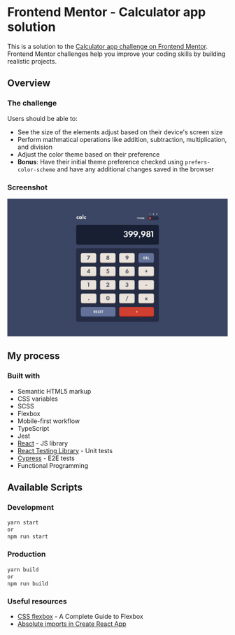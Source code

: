 # Frontend Mentor - Calculator app solution

This is a solution to the [Calculator app challenge on Frontend Mentor](https://www.frontendmentor.io/challenges/calculator-app-9lteq5N29). Frontend Mentor challenges help you improve your coding skills by building realistic projects.

## Overview

### The challenge

Users should be able to:

- See the size of the elements adjust based on their device's screen size
- Perform mathmatical operations like addition, subtraction, multiplication, and division
- Adjust the color theme based on their preference
- **Bonus**: Have their initial theme preference checked using `prefers-color-scheme` and have any additional changes saved in the browser

### Screenshot

![screenshot](./design/desktop-design-theme-1.jpg)

## My process

### Built with

- Semantic HTML5 markup
- CSS variables
- SCSS
- Flexbox
- Mobile-first workflow
- TypeScript
- Jest
- [React](https://reactjs.org/) - JS library
- [React Testing Library](https://testing-library.com/docs/react-testing-library/intro) - Unit tests
- [Cypress](https://www.cypress.io/) - E2E tests
- Functional Programming

## Available Scripts

### Development

```
yarn start
or
npm run start
```

### Production

```
yarn build
or
npm run build
```

### Useful resources

- [CSS flexbox](https://css-tricks.com/snippets/css/a-guide-to-flexbox/) - A Complete Guide to Flexbox
- [Absolute imports in Create React App](https://dev.to/mr_frontend/absolute-imports-in-create-react-app-3ge8)
